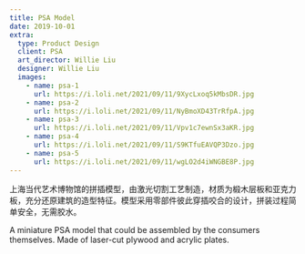 ```yaml
---
title: PSA Model
date: 2019-10-01
extra:
  type: Product Design
  client: PSA
  art_director: Willie Liu
  designer: Willie Liu
  images:
    - name: psa-1
      url: https://i.loli.net/2021/09/11/9XycLxoq5kMbsDR.jpg
    - name: psa-2
      url: https://i.loli.net/2021/09/11/NyBmoXD43TrRfpA.jpg
    - name: psa-3
      url: https://i.loli.net/2021/09/11/Vpv1c7ewnSx3aKR.jpg
    - name: psa-4
      url: https://i.loli.net/2021/09/11/S9KTfuEAVQP3Dzo.jpg
    - name: psa-5
      url: https://i.loli.net/2021/09/11/wgLO2d4iWNGBE8P.jpg
---
```


上海当代艺术博物馆的拼插模型，由激光切割工艺制造，材质为椴木层板和亚克力板，充分还原建筑的造型特征。模型采用零部件彼此穿插咬合的设计，拼装过程简单安全，无需胶水。

A miniature PSA model that could be assembled by the consumers themselves. Made of laser-cut plywood and acrylic plates.
